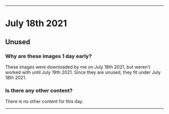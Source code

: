 
***

# July 18th 2021

## Unused

### Why are these images 1 day early?

These images were downloaded by me on July 18th 2021, but weren't worked with until July 19th 2021. Since they are unused, they fit under July 18th 2021.

### Is there any other content?

There is no other content for this day.

***
